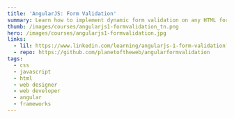```yaml
---
title: 'AngularJS: Form Validation'
summary: Learn how to implement dynamic form validation on any HTML form using the built-in validation properties and methods in AngularJS.
thumb: /images/courses/angularjs1-formvalidation_tn.png
hero: /images/courses/angularjs1-formvalidation.jpg
links:
  - lil: https://www.linkedin.com/learning/angularjs-1-form-validation?u=104
  - repo: https://github.com/planetoftheweb/angularformvalidation
tags:
  - css
  - javascript
  - html
  - web designer
  - web developer
  - angular
  - frameworks
---
```

